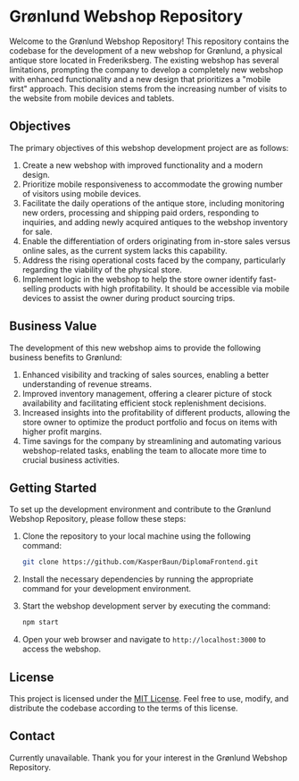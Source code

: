 # Grønlund Webshop Repository

Welcome to the Grønlund Webshop Repository! This repository contains the codebase for the development of a new webshop for Grønlund, a physical antique store located in Frederiksberg. The existing webshop has several limitations, prompting the company to develop a completely new webshop with enhanced functionality and a new design that prioritizes a "mobile first" approach. This decision stems from the increasing number of visits to the website from mobile devices and tablets.

## Objectives

The primary objectives of this webshop development project are as follows:

1. Create a new webshop with improved functionality and a modern design.
2. Prioritize mobile responsiveness to accommodate the growing number of visitors using mobile devices.
3. Facilitate the daily operations of the antique store, including monitoring new orders, processing and shipping paid orders, responding to inquiries, and adding newly acquired antiques to the webshop inventory for sale.
4. Enable the differentiation of orders originating from in-store sales versus online sales, as the current system lacks this capability.
5. Address the rising operational costs faced by the company, particularly regarding the viability of the physical store.
6. Implement logic in the webshop to help the store owner identify fast-selling products with high profitability. It should be accessible via mobile devices to assist the owner during product sourcing trips.

## Business Value

The development of this new webshop aims to provide the following business benefits to Grønlund:

1. Enhanced visibility and tracking of sales sources, enabling a better understanding of revenue streams.
2. Improved inventory management, offering a clearer picture of stock availability and facilitating efficient stock replenishment decisions.
3. Increased insights into the profitability of different products, allowing the store owner to optimize the product portfolio and focus on items with higher profit margins.
4. Time savings for the company by streamlining and automating various webshop-related tasks, enabling the team to allocate more time to crucial business activities.

## Getting Started

To set up the development environment and contribute to the Grønlund Webshop Repository, please follow these steps:

1. Clone the repository to your local machine using the following command:

   ```bash
   git clone https://github.com/KasperBaun/DiplomaFrontend.git
   ```

2. Install the necessary dependencies by running the appropriate command for your development environment.

3. Start the webshop development server by executing the command:

   ```bash
   npm start
   ```

4. Open your web browser and navigate to `http://localhost:3000` to access the webshop.

## License

This project is licensed under the [MIT License](LICENSE). Feel free to use, modify, and distribute the codebase according to the terms of this license.

## Contact
Currently unavailable.
Thank you for your interest in the Grønlund Webshop Repository. 
